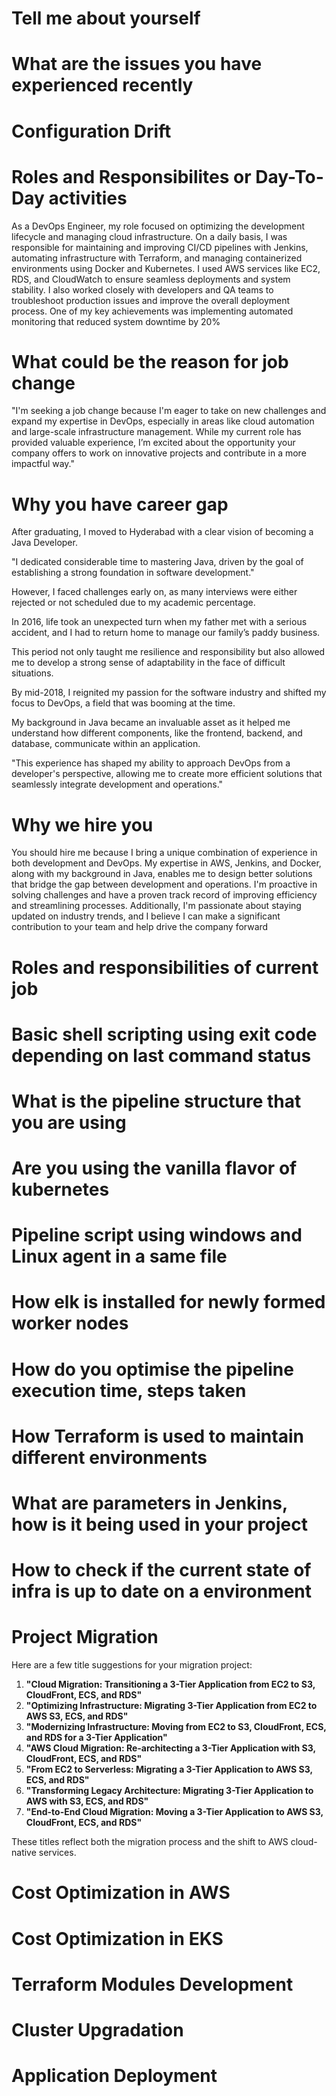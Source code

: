# Tell me about yourself
# What are the issues you have experienced recently

# Configuration Drift

# Roles and Responsibilites or Day-To-Day activities
As a DevOps Engineer, my role focused on optimizing the development lifecycle and managing cloud infrastructure. On a daily basis, I was responsible for maintaining and improving CI/CD pipelines with Jenkins, automating infrastructure with Terraform, and managing containerized environments using Docker and Kubernetes. I used AWS services like EC2, RDS, and CloudWatch to ensure seamless deployments and system stability. I also worked closely with developers and QA teams to troubleshoot production issues and improve the overall deployment process. One of my key achievements was implementing automated monitoring that reduced system downtime by 20%
# What could be the reason for job change

"I'm seeking a job change because I'm eager to take on new challenges and expand my expertise in DevOps, especially in areas like cloud automation and large-scale infrastructure management. While my current role has provided valuable experience, I’m excited about the opportunity your company offers to work on innovative projects and contribute in a more impactful way."

# Why you have career gap

After graduating, I moved to Hyderabad with a clear vision of becoming a Java Developer.

"I dedicated considerable time to mastering Java, driven by the goal of establishing a strong foundation in software development."

However, I faced challenges early on, as many interviews were either rejected or not scheduled due to my academic percentage.

In 2016, life took an unexpected turn when my father met with a serious accident, and I had to return home to manage our family’s paddy business.

This period not only taught me resilience and responsibility but also allowed me to develop a strong sense of adaptability in the face of difficult situations.

By mid-2018, I reignited my passion for the software industry and shifted my focus to DevOps, a field that was booming at the time. 

My background in Java became an invaluable asset as it helped me understand how different components, like the frontend, backend, and database, communicate within an application.


"This experience has shaped my ability to approach DevOps from a developer's perspective, allowing me to create more efficient solutions that seamlessly integrate development and operations."

# Why we hire you

You should hire me because I bring a unique combination of experience in both development and DevOps. My expertise in AWS, Jenkins, and Docker, along with my background in Java, enables me to design better solutions that bridge the gap between development and operations. I'm proactive in solving challenges and have a proven track record of improving efficiency and streamlining processes. Additionally, I'm passionate about staying updated on industry trends, and I believe I can make a significant contribution to your team and help drive the company forward

# Roles and responsibilities of current job
# Basic shell scripting using exit code depending on last command status
# What is the pipeline structure that you are using
# Are you using the vanilla flavor of kubernetes
# Pipeline script using windows and Linux agent in a same file
# How elk is installed for newly formed worker nodes
# How do you optimise the pipeline execution time, steps taken
# How Terraform is used to maintain different environments
# What are parameters in Jenkins, how is it being used in your project
# How to check if the current state of infra is up to date on a environment

# Project Migration
Here are a few title suggestions for your migration project:

1. **"Cloud Migration: Transitioning a 3-Tier Application from EC2 to S3, CloudFront, ECS, and RDS"**
2. **"Optimizing Infrastructure: Migrating 3-Tier Application from EC2 to AWS S3, ECS, and RDS"**
3. **"Modernizing Infrastructure: Moving from EC2 to S3, CloudFront, ECS, and RDS for a 3-Tier Application"**
4. **"AWS Cloud Migration: Re-architecting a 3-Tier Application with S3, CloudFront, ECS, and RDS"**
5. **"From EC2 to Serverless: Migrating a 3-Tier Application to AWS S3, ECS, and RDS"**
6. **"Transforming Legacy Architecture: Migrating 3-Tier Application to AWS with S3, ECS, and RDS"**
7. **"End-to-End Cloud Migration: Moving a 3-Tier Application to AWS S3, CloudFront, ECS, and RDS"**

These titles reflect both the migration process and the shift to AWS cloud-native services.

# Cost Optimization in AWS

# Cost Optimization in EKS

# Terraform Modules Development

# Cluster Upgradation

# Application Deployment
